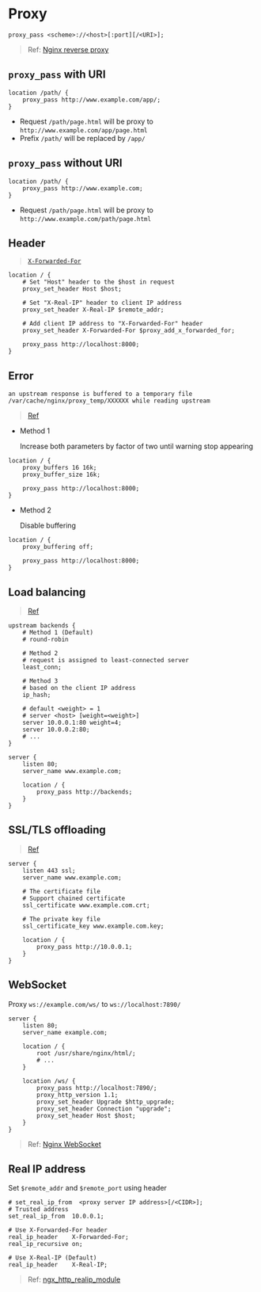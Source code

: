 # Proxy

```nginx
proxy_pass <scheme>://<host>[:port][/<URI>];
```

> Ref: [Nginx reverse proxy](https://docs.nginx.com/nginx/admin-guide/web-server/reverse-proxy/)

## `proxy_pass` with URI

```nginx
location /path/ {
    proxy_pass http://www.example.com/app/;
}
```

- Request `/path/page.html` will be proxy to `http://www.example.com/app/page.html`
- Prefix `/path/` will be replaced by `/app/`

## `proxy_pass` without URI

```nginx
location /path/ {
    proxy_pass http://www.example.com;
}
```

- Request `/path/page.html` will be proxy to `http://www.example.com/path/page.html`

## Header

> [`X-Forwarded-For`](https://nginx.org/en/docs/http/ngx_http_proxy_module.html#var_proxy_add_x_forwarded_for)

```nginx
location / {
    # Set "Host" header to the $host in request
    proxy_set_header Host $host;

    # Set "X-Real-IP" header to client IP address
    proxy_set_header X-Real-IP $remote_addr;

    # Add client IP address to "X-Forwarded-For" header
    proxy_set_header X-Forwarded-For $proxy_add_x_forwarded_for;
    
    proxy_pass http://localhost:8000;
}
```

## Error

```log
an upstream response is buffered to a temporary file /var/cache/nginx/proxy_temp/XXXXXX while reading upstream
```

> [Ref](https://support.f5.com/csp/article/K48373902)

- Method 1
  
  Increase both parameters by factor of two until warning stop appearing

```nginx
location / {
    proxy_buffers 16 16k;
    proxy_buffer_size 16k;

    proxy_pass http://localhost:8000;
}
```

- Method 2
  
  Disable buffering

```nginx
location / {
    proxy_buffering off;

    proxy_pass http://localhost:8000;
}
```

## Load balancing

> [Ref](http://nginx.org/en/docs/http/load_balancing.html)

```nginx
upstream backends {
    # Method 1 (Default)
    # round-robin

    # Method 2
    # request is assigned to least-connected server
    least_conn;

    # Method 3
    # based on the client IP address
    ip_hash;

    # default <weight> = 1
    # server <host> [weight=<weight>]
    server 10.0.0.1:80 weight=4;
    server 10.0.0.2:80;
    # ...
}

server {
    listen 80;
    server_name www.example.com;

    location / {
        proxy_pass http://backends;
    }
}
```

## SSL/TLS offloading

> [Ref](https://www.nginx.com/blog/nginx-ssl/)

```nginx
server {
    listen 443 ssl;
    server_name www.example.com;

    # The certificate file
    # Support chained certificate
    ssl_certificate www.example.com.crt;

    # The private key file
    ssl_certificate_key www.example.com.key;

    location / {
        proxy_pass http://10.0.0.1;
    }
}
```

## WebSocket

Proxy `ws://example.com/ws/` to `ws://localhost:7890/`

```nginx
server {
    listen 80;
    server_name example.com;

    location / {
        root /usr/share/nginx/html/;
        # ...
    }

    location /ws/ {
        proxy_pass http://localhost:7890/;
        proxy_http_version 1.1;
        proxy_set_header Upgrade $http_upgrade;
        proxy_set_header Connection "upgrade";
        proxy_set_header Host $host;
    }
}
```

> Ref: [Nginx WebSocket](https://www.nginx.com/blog/websocket-nginx/)

## Real IP address

Set `$remote_addr` and `$remote_port` using header

```nginx
# set_real_ip_from  <proxy server IP address>[/<CIDR>];
# Trusted address
set_real_ip_from  10.0.0.1;

# Use X-Forwarded-For header
real_ip_header    X-Forwarded-For;
real_ip_recursive on;

# Use X-Real-IP (Default)
real_ip_header    X-Real-IP;
```

> Ref: [ngx_http_realip_module](https://nginx.org/en/docs/http/ngx_http_realip_module.html)
